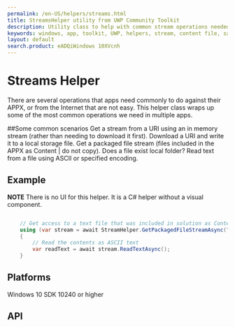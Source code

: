 ```yaml
---
permalink: /en-US/helpers/streams.html
title: StreamsHelper utility from UWP Community Toolkit
description: Utility class to help with common stream operations needed by UWP applications
keywords: windows, app, toolkit, UWP, helpers, stream, content file, sandbox file, download uri
layout: default
search.product: eADQiWindows 10XVcnh
---
```



# Streams Helper

There are several operations that apps need commonly to do against their APPX, or from the Internet that are not easy.  This helper class wraps up some of the most common operations we need in multiple apps.

##Some common scenarios
Get a stream from a URI using an in memory stream (rather than needing to download it first).
Download a URI and write it to a local storage file.
Get a packaged file stream (files included in the APPX as Content | do not copy).
Does a file exist local folder?
Read text from a file using ASCII or specified encoding.

## Example

**NOTE** There is no UI for this helper.  It is a C# helper without a visual component.

```C#

	// Get access to a text file that was included in solution as Content | do not copy local
    using (var stream = await StreamHelper.GetPackagedFileStreamAsync("Assets/Sub/test.txt"))
    {
		// Read the contents as ASCII text
        var readText = await stream.ReadTextAsync();
    }

```

## Platforms

Windows 10 SDK 10240 or higher

## API
